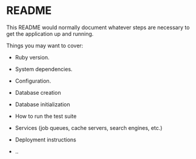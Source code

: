 # README

This README would normally document whatever steps are necessary to get the
application up and running.

Things you may want to cover:

* Ruby version.

* System dependencies.

* Configuration.

* Database creation

* Database initialization

* How to run the test suite

* Services (job queues, cache servers, search engines, etc.)

* Deployment instructions

* ..

